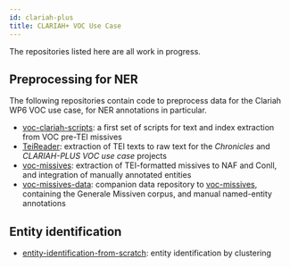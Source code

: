 ```yaml
---
id: clariah-plus
title: CLARIAH+ VOC Use Case
---
```


The repositories listed here are all work in progress.

## Preprocessing for NER 

The following repositories contain code to preprocess data for the Clariah WP6 VOC use case, for NER annotations in particular.

* [voc-clariah-scripts](https://github.com/cltl/clariah-voc-scripts): a first set of scripts for text and index extraction from VOC pre-TEI missives
* [TeiReader](https://github.com/cltl/teiReader): extraction of TEI texts to raw text for the *Chronicles* and *CLARIAH-PLUS VOC use case* projects
* [voc-missives](https://cltl.github.io/voc-missives): extraction of TEI-formatted missives to NAF and Conll, and integration of manually annotated entities 
* [voc-missives-data](https://github.com/cltl/voc-missives-data): companion data repository to [voc-missives](https://cltl.github.io/voc-missives), containing the Generale Missiven corpus, and manual named-entity annotations  

## Entity identification

* [entity-identification-from-scratch](https://github.com/cltl/entity-identification-from-scratch): entity identification by clustering 
